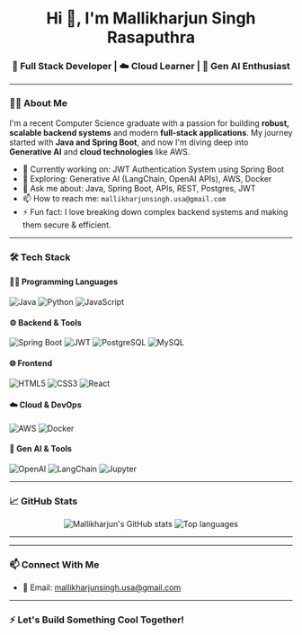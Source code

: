 <h1 align="center">Hi 👋, I'm Mallikharjun Singh Rasaputhra</h1>
<h3 align="center">🚀 Full Stack Developer | ☁️ Cloud Learner | 🤖 Gen AI Enthusiast</h3>

---

### 🧑‍💻 About Me

I'm a recent Computer Science graduate with a passion for building **robust, scalable backend systems** and modern **full-stack applications**. My journey started with **Java and Spring Boot**, and now I'm diving deep into **Generative AI** and **cloud technologies** like AWS.

- 🔭 Currently working on: JWT Authentication System using Spring Boot
- 🌱 Exploring: Generative AI (LangChain, OpenAI APIs), AWS, Docker
- 💬 Ask me about: Java, Spring Boot, APIs, REST, Postgres, JWT
- 📫 How to reach me: `mallikharjunsingh.usa@gmail.com`
- ⚡ Fun fact: I love breaking down complex backend systems and making them secure & efficient.

---

### 🛠️ Tech Stack

#### 👨‍💻 Programming Languages
![Java](https://img.shields.io/badge/Java-ED8B00?style=flat&logo=java&logoColor=white)
![Python](https://img.shields.io/badge/Python-3776AB?style=flat&logo=python&logoColor=white)
![JavaScript](https://img.shields.io/badge/JavaScript-F7DF1E?style=flat&logo=javascript&logoColor=black)

#### ⚙️ Backend & Tools
![Spring Boot](https://img.shields.io/badge/SpringBoot-6DB33F?style=flat&logo=springboot&logoColor=white)
![JWT](https://img.shields.io/badge/JWT-black?style=flat&logo=JSON%20web%20tokens)
![PostgreSQL](https://img.shields.io/badge/PostgreSQL-4169E1?style=flat&logo=postgresql&logoColor=white)
![MySQL](https://img.shields.io/badge/MySQL-00758F?style=flat&logo=mysql&logoColor=white)

#### 🌐 Frontend
![HTML5](https://img.shields.io/badge/HTML5-E34F26?style=flat&logo=html5&logoColor=white)
![CSS3](https://img.shields.io/badge/CSS3-1572B6?style=flat&logo=css3&logoColor=white)
![React](https://img.shields.io/badge/React-20232A?style=flat&logo=react&logoColor=61DAFB)

#### ☁️ Cloud & DevOps
![AWS](https://img.shields.io/badge/AWS-232F3E?style=flat&logo=amazon-aws&logoColor=white)
![Docker](https://img.shields.io/badge/Docker-2496ED?style=flat&logo=docker&logoColor=white)

#### 🤖 Gen AI & Tools
![OpenAI](https://img.shields.io/badge/OpenAI-412991?style=flat&logo=openai&logoColor=white)
![LangChain](https://img.shields.io/badge/LangChain-000000?style=flat&logo=langchain&logoColor=white)
![Jupyter](https://img.shields.io/badge/Jupyter-F37626?style=flat&logo=jupyter&logoColor=white)

---

### 📈 GitHub Stats

<p align="center">
  <img src="https://github-readme-stats.vercel.app/api?username=mallikharjun&show_icons=true&theme=tokyonight" alt="Mallikharjun's GitHub stats" />
  <img src="https://github-readme-stats.vercel.app/api/top-langs/?username=mallikharjun&layout=compact&theme=tokyonight" alt="Top languages" />
</p>

---


---

### 📫 Connect With Me

- 📧 Email: mallikharjunsingh.usa@gmail.com  


---

### ⚡ Let's Build Something Cool Together!

